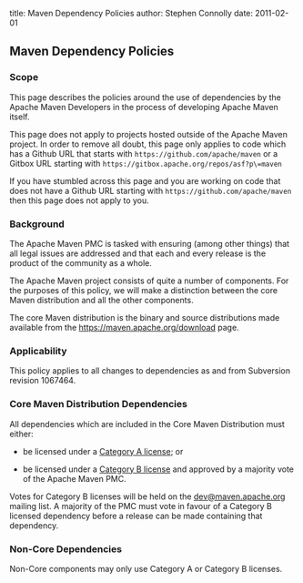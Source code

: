 title: Maven Dependency Policies
author: Stephen Connolly
date: 2011-02-01

<!--
Licensed to the Apache Software Foundation (ASF) under one
or more contributor license agreements.  See the NOTICE file
distributed with this work for additional information
regarding copyright ownership.  The ASF licenses this file
to you under the Apache License, Version 2.0 (the
"License"); you may not use this file except in compliance
with the License.  You may obtain a copy of the License at

    http://www.apache.org/licenses/LICENSE-2.0

Unless required by applicable law or agreed to in writing,
software distributed under the License is distributed on an
"AS IS" BASIS, WITHOUT WARRANTIES OR CONDITIONS OF ANY
KIND, either express or implied.  See the License for the
specific language governing permissions and limitations
under the License.
-->

## Maven Dependency Policies


### Scope


 This page describes the policies around the use of dependencies by the Apache Maven Developers in the process of developing Apache Maven itself.


 This page does not apply to projects hosted outside of the Apache Maven project. In order to remove all doubt, this page only applies to code which has a Github URL that starts with `https://github.com/apache/maven` or a Gitbox URL starting with `https://gitbox.apache.org/repos/asf?p\=maven`


 If you have stumbled across this page and you are working on code that does not have a Github URL starting with `https://github.com/apache/maven` then this page does not apply to you.



### Background


 The Apache Maven PMC is tasked with ensuring (among other things) that all legal issues are addressed and that each and every release is the product of the community as a whole.


 The Apache Maven project consists of quite a number of components. For the purposes of this policy, we will make a distinction between the core Maven distribution and all the other components.


 The core Maven distribution is the binary and source distributions made available from the https://maven.apache.org/download page. 



### Applicability


 This policy applies to all changes to dependencies as and from Subversion revision 1067464.



### Core Maven Distribution Dependencies


 All dependencies which are included in the Core Maven Distribution must either:



 - be licensed under a [Category A license](https://www.apache.org/legal/resolved.html#category-a); or

 - be licensed under a [Category B license](https://www.apache.org/legal/resolved.html#category-b) and approved by a majority vote of the Apache Maven PMC.


 Votes for Category B licenses will be held on the dev@maven.apache.org mailing list. A majority of the PMC must vote in favour of a Category B licensed dependency before a release can be made containing that dependency.



### Non-Core Dependencies


 Non-Core components may only use Category A or Category B licenses.



